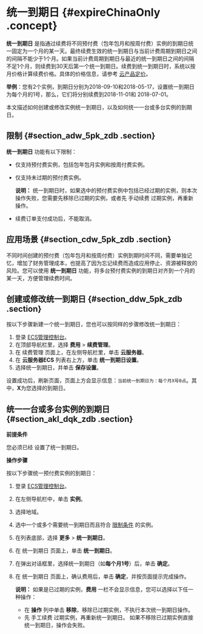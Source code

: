 # 统一到期日 {#expireChinaOnly .concept}

**统一到期日** 是指通过续费将不同预付费（包年包月和按周付费）实例的到期日统一固定为一个月的某一天。最终续费生效的统一到期日与当前计费周期到期日之间的间隔不能少于1个月。如果当前计费周期到期日与最近的统一到期日之间的间隔不足1个月，则续费到30天后第一个统一到期日。续费到统一到期日时，系统以按月价格计算续费价格。具体的价格信息，请参考 [云产品定价](https://www.aliyun.com/price/product#/ecs/detail)。

**举例**：您有2个实例，到期日分别为2018-09-10和2018-05-17，设置统一到期日为每个月的1号，那么，它们将分别续费到2018-11-01和 2018-07-01。

本文描述如何创建或修改实例统一到期日，以及如何统一一台或多台实例的到期日。

## 限制 {#section_adw_5pk_zdb .section}

**统一到期日** 功能有以下限制：

-   仅支持预付费实例，包括包年包月实例和按周付费实例。

-   仅支持未过期的预付费实例。

    **说明：** 统一到期日时，如果选中的预付费实例中包括已经过期的实例，则本次操作失败，您需要先移除已过期的实例，或者先 手动续费 过期实例，再重新操作。

-   续费订单支付成功后，不能取消。


## 应用场景 {#section_cdw_5pk_zdb .section}

不同时间创建的预付费（包年包月和按周付费）实例到期时间不同，需要单独记忆，增加了财务管理成本，也提高了因为忘记续费而造成应用停止、资源被释放的风险。您可以使用 **统一到期日** 功能，将多台预付费实例的到期日对齐到一个月的某一天，方便管理续费时间。

## 创建或修改统一到期日 {#section_ddw_5pk_zdb .section}

按以下步骤新建一个统一到期日，您也可以按同样的步骤修改统一到期日：

1.  登录 [ECS管理控制台](https://ecs.console.aliyun.com/#/home)。
2.  在顶部导航栏里，选择 **费用** \> **续费管理**。
3.  在 续费管理 页面上，在左侧导航栏里，单击 **云服务器**。
4.  在 **云服务器ECS** 列表右上方，单击 **统一到期日设置**。
5.  选择统一到期日，并单击 **保存设置**。

设置成功后，刷新页面，页面上方会显示信息：`当前统一到期日为：每个月X号0点`。其中，**X**为您选择的到期日。

## 统一一台或多台实例的到期日 {#section_akl_dqk_zdb .section}

**前提条件**

您必须已经 设置了统一到期日。

**操作步骤**

按以下步骤统一预付费实例的到期日：

1.  登录 [ECS管理控制台](https://ecs.console.aliyun.com/#/home)。
2.  在左侧导航栏中，单击 **实例**。
3.  选择地域。
4.  选中一个或多个需要统一到期日而且符合 [限制条件](#section_adw_5pk_zdb) 的实例。
5.  在列表底部，选择 **更多** \> **统一到期日**。
6.  在 统一到期日 页面上，单击 **统一到期日**。
7.  在弹出对话框里，选择统一到期日（如**每个月1号**）后，单击 **确定**。
8.  在 统一到期日 页面上，确认费用后，单击 **确定**，并按页面提示完成操作。

    **说明：** 如果是已过期的实例，**费用** 一栏不会显示信息，您可以选择以下任一种操作：

    -   在 **操作** 列中单击 **移除**，移除已过期实例，不执行本次统一到期日操作。
    -   先 手工续费 过期实例，再重新统一到期日。
    如果不移除已过期实例直接统一到期日，操作会失败。


